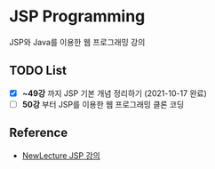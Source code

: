 # JSP Programming

JSP와 Java를 이용한 웹 프로그래밍 강의

## TODO List
- [x] **~49강** 까지 JSP 기본 개념 정리하기 (2021-10-17 완료)
- [ ] **50강** 부터 JSP를 이용한 웹 프로그래밍 클론 코딩

## Reference
- [NewLecture JSP 강의](https://www.youtube.com/watch?v=drCj2k50j_k&list=PLq8wAnVUcTFVOtENMsujSgtv2TOsMy8zd)
